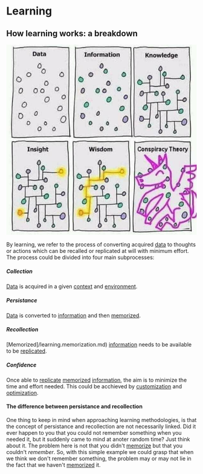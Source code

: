 # Learning

## How learning works: a breakdown

![](/assets/images/learning.png)

By learning, we refer to the process of converting acquired [data](/learning.data.md) to thoughts or actions which can be recalled or replicated at will with minimum effort.
The process could be divided into four main subprocesses:

##### Collection

[Data](/learning.data.md) is acquired in a given [context](/learning.data.context.md) and [environment](/learning.data.environment.md).

##### Persistance

[Data](/learning.data.md) is converted to [information](/learning.information.md) and then [memorized](/learning.memorization.md).

##### Recollection

[Memorized]/learning.memorization.md) [information](/learning.information.md) needs to be available to be [replicated](/learning.replication.md).

##### Confidence

Once able to [replicate](/learning.replication.md) [memorized](/learning.memorization.md) [information](/learning.information.md), the aim is to minimize the time and effort needed. This could be acchieved by [customization](/learning.customization.md) and [optimization](/learning.optimization.md).

#### The difference between persistance and recollection

One thing to keep in mind when approaching learning methodologies, is that the concept of persistance and recollection are not necessarily linked. Did it ever happen to you that you could not remember something when you needed it, but it suddenly came to mind at anoter random time? Just think about it. The problem here is not that you didn't [memorize](/learning/memorization) but that you couldn't _remember_. So, with this simple example we could grasp that when we think we don't remember something, the problem may or may not lie in the fact that we haven't [memorized](/learning/memorization) it.